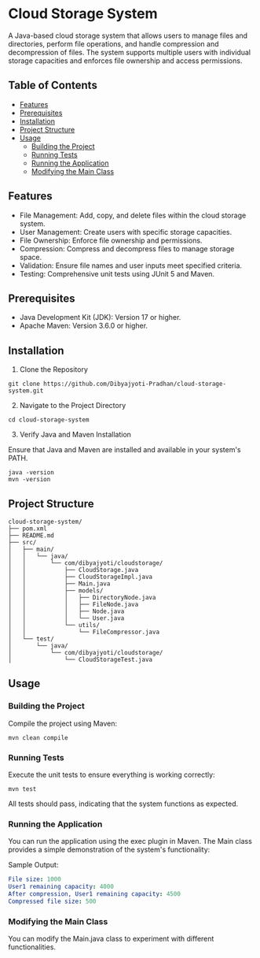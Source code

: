 # Cloud Storage System

A Java-based cloud storage system that allows users to manage files and directories, perform file operations, and handle compression and decompression of files. The system supports multiple users with individual storage capacities and enforces file ownership and access permissions.

## Table of Contents

- [Features](#features)
- [Prerequisites](#prerequisites)
- [Installation](#installation)
- [Project Structure](#project-structure)
- [Usage](#usage)
  - [Building the Project](#building-the-project)
  - [Running Tests](#running-tests)
  - [Running the Application](#running-the-application)
  - [Modifying the Main Class](#modifying-the-main-class)

## Features

- File Management: Add, copy, and delete files within the cloud storage system.
- User Management: Create users with specific storage capacities.
- File Ownership: Enforce file ownership and permissions.
- Compression: Compress and decompress files to manage storage space.
- Validation: Ensure file names and user inputs meet specified criteria.
- Testing: Comprehensive unit tests using JUnit 5 and Maven.

## Prerequisites

- Java Development Kit (JDK): Version 17 or higher.
- Apache Maven: Version 3.6.0 or higher.

## Installation

1. Clone the Repository

```
git clone https://github.com/Dibyajyoti-Pradhan/cloud-storage-system.git
```

2. Navigate to the Project Directory

```
cd cloud-storage-system
```

3. Verify Java and Maven Installation

Ensure that Java and Maven are installed and available in your system's PATH.

```
java -version
mvn -version
```

## Project Structure

```
cloud-storage-system/
├── pom.xml
├── README.md
├── src/
│   ├── main/
│   │   └── java/
│   │       └── com/dibyajyoti/cloudstorage/
│   │           ├── CloudStorage.java
│   │           ├── CloudStorageImpl.java
│   │           ├── Main.java
│   │           ├── models/
│   │           │   ├── DirectoryNode.java
│   │           │   ├── FileNode.java
│   │           │   ├── Node.java
│   │           │   └── User.java
│   │           └── utils/
│   │               └── FileCompressor.java
│   └── test/
│       └── java/
│           └── com/dibyajyoti/cloudstorage/
│               └── CloudStorageTest.java
```

## Usage

### Building the Project

Compile the project using Maven:

```
mvn clean compile
```

### Running Tests

Execute the unit tests to ensure everything is working correctly:

```
mvn test
```

All tests should pass, indicating that the system functions as expected.

### Running the Application

You can run the application using the exec plugin in Maven. The Main class provides a simple demonstration of the system's functionality:

Sample Output:

```yaml
File size: 1000
User1 remaining capacity: 4000
After compression, User1 remaining capacity: 4500
Compressed file size: 500
```

### Modifying the Main Class

You can modify the Main.java class to experiment with different functionalities.
